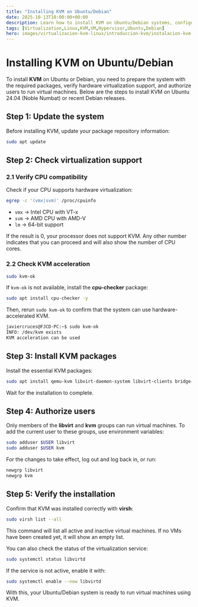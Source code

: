 ```yaml
---
title: "Installing KVM on Ubuntu/Debian"
date: 2025-10-13T10:00:00+00:00
description: Learn how to install KVM on Ubuntu/Debian systems, configure users, and verify that the installation is correct.
tags: [Virtualization,Linux,KVM,VM,Hypervisor,Ubuntu,Debian]
hero: images/virtualizacion-kvm-linux/introduccion-kvm/instalacion-kvm.jpg
---
```


# Installing KVM on Ubuntu/Debian

To install **KVM** on Ubuntu or Debian, you need to prepare the system with the required packages, verify hardware virtualization support, and authorize users to run virtual machines. Below are the steps to install KVM on Ubuntu 24.04 (Noble Numbat) or recent Debian releases.

## Step 1: Update the system

Before installing KVM, update your package repository information:

```bash
sudo apt update
```

## Step 2: Check virtualization support

### 2.1 Verify CPU compatibility

Check if your CPU supports hardware virtualization:

```bash
egrep -c '(vmx|svm)' /proc/cpuinfo
```

* `vmx` → Intel CPU with VT-x
* `svm` → AMD CPU with AMD-V
* `lm` → 64-bit support

If the result is 0, your processor does not support KVM. Any other number indicates that you can proceed and will also show the number of CPU cores.

### 2.2 Check KVM acceleration

```bash
sudo kvm-ok
```

If `kvm-ok` is not available, install the **cpu-checker** package:

```bash
sudo apt install cpu-checker -y
```

Then, rerun `sudo kvm-ok` to confirm that the system can use hardware-accelerated KVM.

```bash
javiercruces@FJCD-PC:~$ sudo kvm-ok
INFO: /dev/kvm exists
KVM acceleration can be used
```

## Step 3: Install KVM packages

Install the essential KVM packages:

```bash
sudo apt install qemu-kvm libvirt-daemon-system libvirt-clients bridge-utils libosinfo-bin virt-install virt-manager virt-viewer -y
```

Wait for the installation to complete.

## Step 4: Authorize users

Only members of the **libvirt** and **kvm** groups can run virtual machines. To add the current user to these groups, use environment variables:

```bash
sudo adduser $USER libvirt
sudo adduser $USER kvm
```

For the changes to take effect, log out and log back in, or run:

```bash
newgrp libvirt
newgrp kvm
```

## Step 5: Verify the installation

Confirm that KVM was installed correctly with **virsh**:

```bash
sudo virsh list --all
```

This command will list all active and inactive virtual machines. If no VMs have been created yet, it will show an empty list.

You can also check the status of the virtualization service:

```bash
sudo systemctl status libvirtd
```

If the service is not active, enable it with:

```bash
sudo systemctl enable --now libvirtd
```

With this, your Ubuntu/Debian system is ready to run virtual machines using KVM.